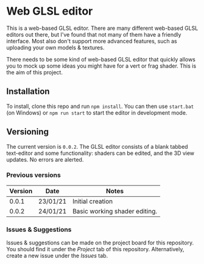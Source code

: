 # Web GLSL editor
This is a web-based GLSL editor. There are many different web-based GLSL editors out there, but I've found that not many of them have a friendly interface. Most also don't support more advanced features, such as uploading your own models & textures.

There needs to be some kind of web-based GLSL editor that quickly allows you to mock up some ideas you might have for a vert or frag shader. This is the aim of this project.

## Installation
To install, clone this repo and run `npm install`. You can then use `start.bat` (on Windows) or `npm run start` to start the editor in development mode.

## Versioning
The current version is `0.0.2`. The GLSL editor consists of a blank tabbed text-editor and some functionality: shaders can be edited, and the 3D view updates. No errors are alerted.

### Previous versions
| Version | Date | Notes  |
| ------- | ---- | ------ |
| 0.0.1   | 23/01/21 | Initial creation
| 0.0.2   | 24/01/21 | Basic working shader editing.

### Issues & Suggestions
Issues & suggestions can be made on the project board for this repository. You should find it under the *Project* tab of this repository. Alternatively, create a new issue under the *Issues* tab.

